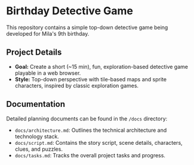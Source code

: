 # Birthday Detective Game

This repository contains a simple top-down detective game being developed for Mila's 9th birthday.

## Project Details

*   **Goal:** Create a short (~15 min), fun, exploration-based detective game playable in a web browser.
*   **Style:** Top-down perspective with tile-based maps and sprite characters, inspired by classic exploration games.

## Documentation

Detailed planning documents can be found in the `/docs` directory:

*   `docs/architecture.md`: Outlines the technical architecture and technology stack.
*   `docs/script.md`: Contains the story script, scene details, characters, clues, and puzzles.
*   `docs/tasks.md`: Tracks the overall project tasks and progress.